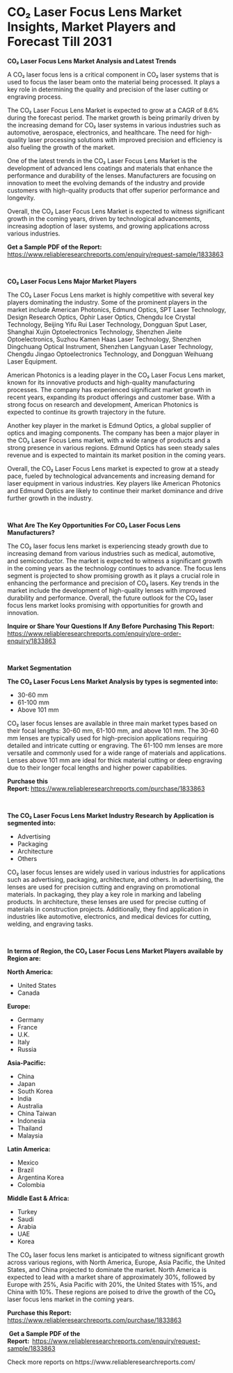 <p><h1>CO₂ Laser Focus Lens Market Insights, Market Players and Forecast Till 2031</h1></p><p><strong>CO₂ Laser Focus Lens Market Analysis and Latest Trends</strong></p>
<p><p>A CO₂ laser focus lens is a critical component in CO₂ laser systems that is used to focus the laser beam onto the material being processed. It plays a key role in determining the quality and precision of the laser cutting or engraving process.</p><p>The CO₂ Laser Focus Lens Market is expected to grow at a CAGR of 8.6% during the forecast period. The market growth is being primarily driven by the increasing demand for CO₂ laser systems in various industries such as automotive, aerospace, electronics, and healthcare. The need for high-quality laser processing solutions with improved precision and efficiency is also fueling the growth of the market.</p><p>One of the latest trends in the CO₂ Laser Focus Lens Market is the development of advanced lens coatings and materials that enhance the performance and durability of the lenses. Manufacturers are focusing on innovation to meet the evolving demands of the industry and provide customers with high-quality products that offer superior performance and longevity.</p><p>Overall, the CO₂ Laser Focus Lens Market is expected to witness significant growth in the coming years, driven by technological advancements, increasing adoption of laser systems, and growing applications across various industries.</p></p>
<p><strong>Get a Sample PDF of the Report:&nbsp;</strong> <a href="https://www.reliableresearchreports.com/enquiry/request-sample/1833863">https://www.reliableresearchreports.com/enquiry/request-sample/1833863</a></p>
<p>&nbsp;</p>
<p><strong>CO₂ Laser Focus Lens Major Market Players</strong></p>
<p><p>The CO₂ Laser Focus Lens market is highly competitive with several key players dominating the industry. Some of the prominent players in the market include American Photonics, Edmund Optics, SPT Laser Technology, Design Research Optics, Ophir Laser Optics, Chengdu Ice Crystal Technology, Beijing Yifu Rui Laser Technology, Dongguan Sput Laser, Shanghai Xujin Optoelectronics Technology, Shenzhen Jieite Optoelectronics, Suzhou Kamen Haas Laser Technology, Shenzhen Dingchuang Optical Instrument, Shenzhen Langyuan Laser Technology, Chengdu Jingao Optoelectronics Technology, and Dongguan Weihuang Laser Equipment.</p><p>American Photonics is a leading player in the CO₂ Laser Focus Lens market, known for its innovative products and high-quality manufacturing processes. The company has experienced significant market growth in recent years, expanding its product offerings and customer base. With a strong focus on research and development, American Photonics is expected to continue its growth trajectory in the future.</p><p>Another key player in the market is Edmund Optics, a global supplier of optics and imaging components. The company has been a major player in the CO₂ Laser Focus Lens market, with a wide range of products and a strong presence in various regions. Edmund Optics has seen steady sales revenue and is expected to maintain its market position in the coming years.</p><p>Overall, the CO₂ Laser Focus Lens market is expected to grow at a steady pace, fueled by technological advancements and increasing demand for laser equipment in various industries. Key players like American Photonics and Edmund Optics are likely to continue their market dominance and drive further growth in the industry.</p></p>
<p>&nbsp;</p>
<p><strong>What Are The Key Opportunities For CO₂ Laser Focus Lens Manufacturers?</strong></p>
<p><p>The CO₂ laser focus lens market is experiencing steady growth due to increasing demand from various industries such as medical, automotive, and semiconductor. The market is expected to witness a significant growth in the coming years as the technology continues to advance. The focus lens segment is projected to show promising growth as it plays a crucial role in enhancing the performance and precision of CO₂ lasers. Key trends in the market include the development of high-quality lenses with improved durability and performance. Overall, the future outlook for the CO₂ laser focus lens market looks promising with opportunities for growth and innovation.</p></p>
<p><strong>Inquire or Share Your Questions If Any Before Purchasing This Report:</strong> <a href="https://www.reliableresearchreports.com/enquiry/pre-order-enquiry/1833863">https://www.reliableresearchreports.com/enquiry/pre-order-enquiry/1833863</a></p>
<p>&nbsp;</p>
<p><strong>Market Segmentation</strong></p>
<p><strong>The CO₂ Laser Focus Lens Market Analysis by types is segmented into:</strong></p>
<p><ul><li>30-60 mm</li><li>61-100 mm</li><li>Above 101 mm</li></ul></p>
<p><p>CO₂ laser focus lenses are available in three main market types based on their focal lengths: 30-60 mm, 61-100 mm, and above 101 mm. The 30-60 mm lenses are typically used for high-precision applications requiring detailed and intricate cutting or engraving. The 61-100 mm lenses are more versatile and commonly used for a wide range of materials and applications. Lenses above 101 mm are ideal for thick material cutting or deep engraving due to their longer focal lengths and higher power capabilities.</p></p>
<p><strong>Purchase this Report:&nbsp;</strong><a href="https://www.reliableresearchreports.com/purchase/1833863">https://www.reliableresearchreports.com/purchase/1833863</a></p>
<p>&nbsp;</p>
<p><strong>The CO₂ Laser Focus Lens Market Industry Research by Application is segmented into:</strong></p>
<p><ul><li>Advertising</li><li>Packaging</li><li>Architecture</li><li>Others</li></ul></p>
<p><p>CO₂ laser focus lenses are widely used in various industries for applications such as advertising, packaging, architecture, and others. In advertising, the lenses are used for precision cutting and engraving on promotional materials. In packaging, they play a key role in marking and labeling products. In architecture, these lenses are used for precise cutting of materials in construction projects. Additionally, they find application in industries like automotive, electronics, and medical devices for cutting, welding, and engraving tasks.</p></p>
<p>&nbsp;</p>
<p><strong>In terms of Region, the CO₂ Laser Focus Lens Market Players available by Region are:</strong></p>
<p>
    <p> <strong> North America: </strong>
        <ul>
            <li>United States</li>
            <li>Canada</li>
        </ul>
        </p> 
    <p> <strong> Europe: </strong>
        <ul>
            <li>Germany</li>
            <li>France</li>
            <li>U.K.</li>
            <li>Italy</li>
            <li>Russia</li>
        </ul>
        </p> 
    <p> <strong> Asia-Pacific: </strong>
        <ul>
            <li>China</li>
            <li>Japan</li>
            <li>South Korea</li>
            <li>India</li>
            <li>Australia</li>
            <li>China Taiwan</li>
            <li>Indonesia</li>
            <li>Thailand</li>
            <li>Malaysia</li>
        </ul>
        </p> 
    <p> <strong> Latin America: </strong>
        <ul>
            <li>Mexico</li>
            <li>Brazil</li>
            <li>Argentina Korea</li>
            <li>Colombia</li>
        </ul>
        </p> 
    <p> <strong> Middle East & Africa: </strong>
        <ul>
            <li>Turkey</li>
            <li>Saudi</li>
            <li>Arabia</li>
            <li>UAE</li>
            <li>Korea</li>
        </ul>
    </p>
    </p>
<p><p>The CO₂ laser focus lens market is anticipated to witness significant growth across various regions, with North America, Europe, Asia Pacific, the United States, and China projected to dominate the market. North America is expected to lead with a market share of approximately 30%, followed by Europe with 25%, Asia Pacific with 20%, the United States with 15%, and China with 10%. These regions are poised to drive the growth of the CO₂ laser focus lens market in the coming years.</p></p>
<p><strong>Purchase this Report: </strong><a href="https://www.reliableresearchreports.com/purchase/1833863">https://www.reliableresearchreports.com/purchase/1833863</a></p>
<p>&nbsp;<strong>Get a Sample PDF of the Report:&nbsp;&nbsp;</strong><a href="https://www.reliableresearchreports.com/enquiry/request-sample/1833863">https://www.reliableresearchreports.com/enquiry/request-sample/1833863</a></p>
<p><strong></strong></p>
<p>Check more reports on https://www.reliableresearchreports.com/</p>